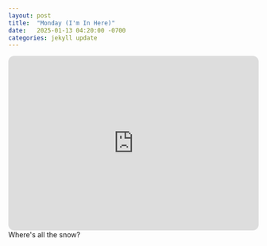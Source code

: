 ```yaml
---
layout: post
title:  "Monday (I'm In Here)"
date:   2025-01-13 04:20:00 -0700
categories: jekyll update
---
```

<iframe style="border-radius:12px" src="https://open.spotify.com/embed/playlist/0TSE2ylkMD7yltigXZlGdJ?utm_source=generator" width="100%" height="352" frameBorder="0" allowfullscreen="" allow="autoplay; clipboard-write; encrypted-media; fullscreen; picture-in-picture" loading="lazy"></iframe>
Where's all the snow?
